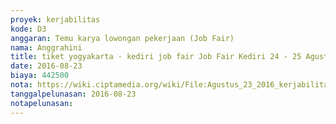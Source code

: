 ```yaml
---
proyek: kerjabilitas
kode: D3
anggaran: Temu karya lowongan pekerjaan (Job Fair)
nama: Anggrahini
title: tiket yogyakarta - kediri job fair Job Fair Kediri 24 - 25 Agustus 2016 i a.n Ndaru PP dan Anggrahini
date: 2016-08-23
biaya: 442500
nota: https://wiki.ciptamedia.org/wiki/File:Agustus_23_2016_kerjabilitas_D3_tiket_kretapi_berangkat_kediri_inok.jpg
tanggalpelunasan: 2016-08-23
notapelunasan:
---
```

